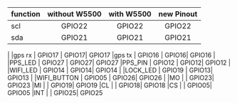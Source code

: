 |function     |without W5500 |with W5500 | new Pinout |
|-------------|:------------:|:---------:|:---------:|
|scl          | GPIO22   | GPIO22 | GPIO22
|sda          | GPIO21   | GPIO21| GPIO21
|
|gps rx       | GPIO17 | GPIO17| GPIO17
|gps tx       | GPIO16 | GPIO16| GPIO16
|
|PPS_LED      | GPIO27   | GPIO27| GPIO27
|PPS_PIN      | GPIO12   | GPIO12| GPIO12
|
|WIFI_LED     | GPIO14   | GPIO14| GPIO14
|
|LOCK_LED     | GPIO19 | GPIO13| GPIO13
|
|WIFI_BUTTON  | GPIO05 | GPIO26| GPIO26
|
|MO | | GPIO23| GPIO23
|MI | | GPIO19| GPIO19
|CL | | GPIO18| GPIO18
|CS | | GPIO05| GPIO05
|INT | | GPIO25| GPIO25